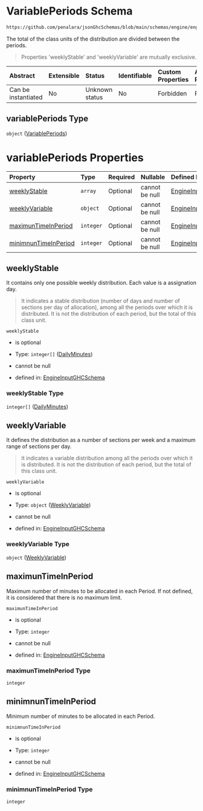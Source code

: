 # VariablePeriods Schema

```txt
https://github.com/penalara/jsonGhcSchemas/blob/main/schemas/engine/engineSpecification.schema.json#/definitions/distribution/properties/variablePeriods
```

The total of the class units of the distribution are divided between the periods.

> Properties 'weeklyStable' and 'weeklyVariable' are mutually exclusive.

| Abstract            | Extensible | Status         | Identifiable | Custom Properties | Additional Properties | Access Restrictions | Defined In                                                                                               |
| :------------------ | :--------- | :------------- | :----------- | :---------------- | :-------------------- | :------------------ | :------------------------------------------------------------------------------------------------------- |
| Can be instantiated | No         | Unknown status | No           | Forbidden         | Forbidden             | none                | [engineSpecification.schema.json\*](../../../out/engineSpecification.schema.json "open original schema") |

## variablePeriods Type

`object` ([VariablePeriods](enginespecification-definitions-distribution-properties-variableperiods.md))

# variablePeriods Properties

| Property                                      | Type      | Required | Nullable       | Defined by                                                                                                                                                                                                                                                                                                                    |
| :-------------------------------------------- | :-------- | :------- | :------------- | :---------------------------------------------------------------------------------------------------------------------------------------------------------------------------------------------------------------------------------------------------------------------------------------------------------------------------- |
| [weeklyStable](#weeklystable)                 | `array`   | Optional | cannot be null | [EngineInputGHCSchema](enginespecification-definitions-weeklystable.md "https://github.com/penalara/jsonGhcSchemas/blob/main/schemas/engine/engineSpecification.schema.json#/definitions/distribution/properties/variablePeriods/properties/weeklyStable")                                                                    |
| [weeklyVariable](#weeklyvariable)             | `object`  | Optional | cannot be null | [EngineInputGHCSchema](enginespecification-definitions-weeklyvariable.md "https://github.com/penalara/jsonGhcSchemas/blob/main/schemas/engine/engineSpecification.schema.json#/definitions/distribution/properties/variablePeriods/properties/weeklyVariable")                                                                |
| [maximunTimeInPeriod](#maximuntimeinperiod)   | `integer` | Optional | cannot be null | [EngineInputGHCSchema](enginespecification-definitions-distribution-properties-variableperiods-properties-maximuntimeinperiod.md "https://github.com/penalara/jsonGhcSchemas/blob/main/schemas/engine/engineSpecification.schema.json#/definitions/distribution/properties/variablePeriods/properties/maximunTimeInPeriod")   |
| [minimnunTimeInPeriod](#minimnuntimeinperiod) | `integer` | Optional | cannot be null | [EngineInputGHCSchema](enginespecification-definitions-distribution-properties-variableperiods-properties-minimnuntimeinperiod.md "https://github.com/penalara/jsonGhcSchemas/blob/main/schemas/engine/engineSpecification.schema.json#/definitions/distribution/properties/variablePeriods/properties/minimnunTimeInPeriod") |

## weeklyStable

It contains only one possible weekly distribution. Each value is a assignation day.

> It indicates a stable distribution (number of days and number of sections per day of allocation), among all the periods over which it is distributed. It is not the distribution of each period, but the total of this class unit.

`weeklyStable`

*   is optional

*   Type: `integer[]` ([DailyMinutes](enginespecification-definitions-weeklystable-dailyminutes.md))

*   cannot be null

*   defined in: [EngineInputGHCSchema](enginespecification-definitions-weeklystable.md "https://github.com/penalara/jsonGhcSchemas/blob/main/schemas/engine/engineSpecification.schema.json#/definitions/distribution/properties/variablePeriods/properties/weeklyStable")

### weeklyStable Type

`integer[]` ([DailyMinutes](enginespecification-definitions-weeklystable-dailyminutes.md))

## weeklyVariable

It defines the distribution as a number of sections per week and a maximum range of sections per day.

> It indicates a variable distribution among all the periods over which it is distributed. It is not the distribution of each period, but the total of this class unit.

`weeklyVariable`

*   is optional

*   Type: `object` ([WeeklyVariable](enginespecification-definitions-weeklyvariable.md))

*   cannot be null

*   defined in: [EngineInputGHCSchema](enginespecification-definitions-weeklyvariable.md "https://github.com/penalara/jsonGhcSchemas/blob/main/schemas/engine/engineSpecification.schema.json#/definitions/distribution/properties/variablePeriods/properties/weeklyVariable")

### weeklyVariable Type

`object` ([WeeklyVariable](enginespecification-definitions-weeklyvariable.md))

## maximunTimeInPeriod

Maximum number of minutes to be allocated in each Period. If not defined, it is considered that there is no maximum limit.

`maximunTimeInPeriod`

*   is optional

*   Type: `integer`

*   cannot be null

*   defined in: [EngineInputGHCSchema](enginespecification-definitions-distribution-properties-variableperiods-properties-maximuntimeinperiod.md "https://github.com/penalara/jsonGhcSchemas/blob/main/schemas/engine/engineSpecification.schema.json#/definitions/distribution/properties/variablePeriods/properties/maximunTimeInPeriod")

### maximunTimeInPeriod Type

`integer`

## minimnunTimeInPeriod

Minimum number of minutes to be allocated in each Period.

`minimnunTimeInPeriod`

*   is optional

*   Type: `integer`

*   cannot be null

*   defined in: [EngineInputGHCSchema](enginespecification-definitions-distribution-properties-variableperiods-properties-minimnuntimeinperiod.md "https://github.com/penalara/jsonGhcSchemas/blob/main/schemas/engine/engineSpecification.schema.json#/definitions/distribution/properties/variablePeriods/properties/minimnunTimeInPeriod")

### minimnunTimeInPeriod Type

`integer`
